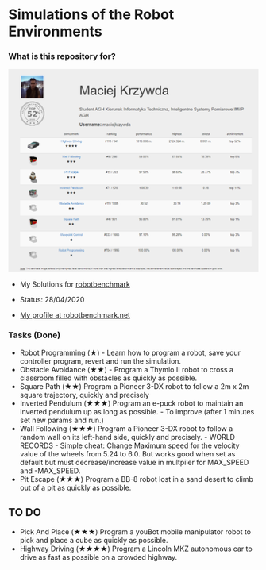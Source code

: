 # Simulations of the Robot Environments #


### What is this repository for? ###


![picture](overall_ranking.PNG)  
* My Solutions for [robotbenchmark](https://robotbenchmark.net/)
* Status: 28/04/2020

* [My profile at robotbenchmark.net](https://robotbenchmark.net/maciejkrzywda)

### Tasks (Done) ###

* Robot Programming (★) - Learn how to program a robot, save your controller program, revert and run the simulation.
* Obstacle Avoidance (★★) - Program a Thymio II robot to cross a classroom filled with obstacles as quickly as possible.
* Square Path (★★) Program a Pioneer 3-DX robot to follow a 2m x 2m square trajectory, quickly and precisely
* Inverted Pendulum (★★★)	Program an e-puck robot to maintain an inverted pendulum up as long as possible. - To improve (after 1 minutes set new params and run.)
* Wall Following (★★★) Program a Pioneer 3-DX robot to follow a random wall on its left-hand side, quickly and precisely.	- WORLD RECORDS - Simple cheat: Change Maximum speed for the velocity value of the wheels from 5.24 to 6.0. But works good when set as default but must decrease/increase value in multpiler for MAX_SPEED and -MAX_SPEED.
* Pit Escape (★★★) Program a BB-8 robot lost in a sand desert to climb out of a pit as quickly as possible.


## TO DO ##

* Pick And Place (★★★) Program a youBot mobile manipulator robot to pick and place a cube as quickly as possible.		
* Highway Driving (★★★★) Program a Lincoln MKZ autonomous car to drive as fast as possible on a crowded highway.